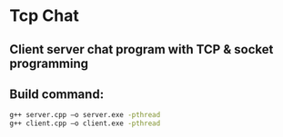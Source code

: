 # Tcp Chat
## Client server chat program with TCP & socket programming

## Build command:
```bash
g++ server.cpp –o server.exe -pthread
g++ client.cpp –o client.exe -pthread
```